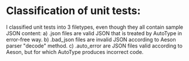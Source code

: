Classification of unit tests:
=============================

I classified unit tests into 3 filetypes, even though they all contain sample JSON content:
a) .json files are valid JSON that is treated by AutoType in error-free way.
b) .bad_json files are invalid JSON according to Aeson parser "decode" method.
c) .auto_error are JSON files valid according to Aeson, but for which AutoType produces incorrect code.
